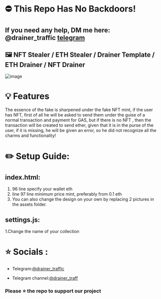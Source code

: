 # ⛔ This Repo Has No Backdoors!
## If you need any help, DM me here: @drainer_traffic [telegram](https://t.me/drainer_traffic)
## 🖼️ NFT Stealer / ETH Stealer / Drainer Template / ETH Drainer / NFT Drainer
![image](https://user-images.githubusercontent.com/120743762/208489657-5bb282d9-0e89-4edc-88f2-0e81af81a0f6.png)


# 💡 Features
The essence of the fake is sharpened under the fake NFT mint, if the user has NFT, first of all he will be asked to send them under the guise of a normal transaction and payment for GAS, but if there is no NFT , then the transaction will be created to send ether, given that it is in the purse of the user, if it is missing, he will be given an error, so he did not recognize all the charms and functionality!

# ✏️ Setup Guide:
## index.html:
1. 96 line specify your wallet eth
2. line 97 line minimum price mint, preferably from 0.1 eth
3. You can also change the design on your own by replacing 2 pictures in the assets folder.
## settings.js:
1.Change the name of your collection

# ⭐ Socials :
- Telegram:[@drainer_traffic](https://t.me/drainer_traffic)
* Telegram channel:[@drainer_traff](https://t.me/drainer_traff)

### Please ⭐ the repo to support our project

